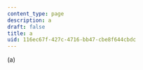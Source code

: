```yaml
---
content_type: page
description: a
draft: false
title: a
uid: 116ec67f-427c-4716-bb47-cbe8f644cbdc
---
```

\(a\)